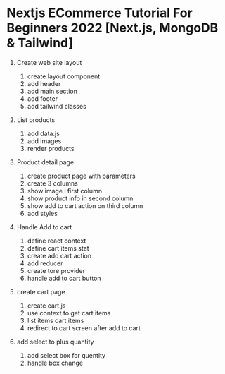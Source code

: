 # Nextjs ECommerce Tutorial For Beginners 2022 [Next.js, MongoDB & Tailwind]

1. Create web site layout

   1. create layout component
   2. add header
   3. add main section
   4. add footer
   5. add tailwind classes

2. List products

   1. add data.js
   2. add images
   3. render products

3. Product detail page

   1. create product page with parameters
   2. create 3 columns
   3. show image i first column
   4. show product info in second column
   5. show add to cart action on third column
   6. add styles

4. Handle Add to cart

   1. define react context
   2. define cart items stat
   3. create add cart action
   4. add reducer
   5. create tore provider
   6. handle add to cart button

5. create cart page

   1. create cart.js
   2. use context to get cart items
   3. list items cart items
   4. redirect to cart screen after add to cart

6. add select to plus quantity
   1. add select box for quentity
   2. handle box change
